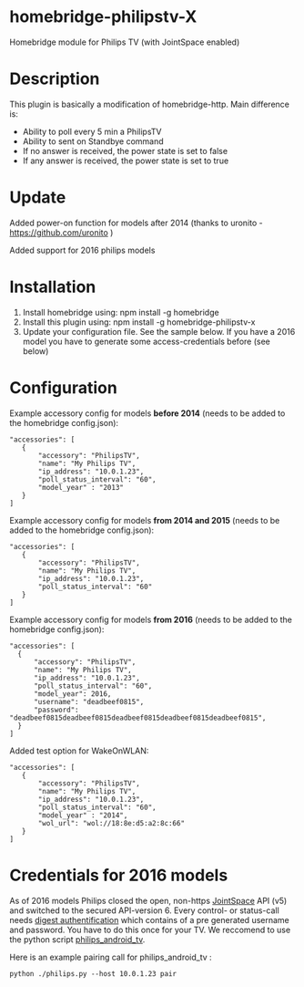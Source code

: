 # homebridge-philipstv-X
Homebridge module for Philips TV (with JointSpace enabled)

# Description

This plugin is basically a modification of homebridge-http.
Main difference is:
- Ability to poll every 5 min a PhilipsTV
- Ability to sent on Standbye command
- If no answer is received, the power state is set to false
- If any answer is received, the power state is set to true

# Update
Added power-on function for models after 2014 (thanks to uronito - https://github.com/uronito )

Added support for 2016 philips models

# Installation

1. Install homebridge using: npm install -g homebridge
2. Install this plugin using: npm install -g homebridge-philipstv-x
3. Update your configuration file. See the sample below. If you have a 2016 model you have to generate some access-credentials before (see below)

# Configuration

Example accessory config for models **before 2014** (needs to be added to the homebridge config.json):
 ```
"accessories": [
	{
		"accessory": "PhilipsTV",
		"name": "My Philips TV",
		"ip_address": "10.0.1.23",
		"poll_status_interval": "60",
		"model_year" : "2013"
	}
]
 ```

Example accessory config for models **from 2014 and 2015** (needs to be added to the homebridge config.json):
 ```
"accessories": [
	{
		"accessory": "PhilipsTV",
		"name": "My Philips TV",
		"ip_address": "10.0.1.23",
		"poll_status_interval": "60"
	}
]
 ```
 
Example accessory config for models **from 2016** (needs to be added to the homebridge config.json):
  ```
 "accessories": [
 	{
 		"accessory": "PhilipsTV",
 		"name": "My Philips TV",
 		"ip_address": "10.0.1.23",
 		"poll_status_interval": "60",
		"model_year": 2016,
		"username": "deadbeef0815",
		"password": "deadbeef0815deadbeef0815deadbeef0815deadbeef0815deadbeef0815",
 	}
 ]
  ```
 
Added test option for WakeOnWLAN:
 ```
"accessories": [
	{
		"accessory": "PhilipsTV",
		"name": "My Philips TV",
		"ip_address": "10.0.1.23",
		"poll_status_interval": "60",
		"model_year" : "2014",
		"wol_url": "wol://18:8e:d5:a2:8c:66"
	}
]
 ```
 
# Credentials for 2016 models

As of 2016 models Philips closed the open, non-https [JointSpace](http://jointspace.sourceforge.net/) API (v5) and switched to the secured API-version 6. Every control- or status-call needs [digest authentification](https://en.wikipedia.org/wiki/Digest_access_authentication) which contains of a pre generated username and password. You have to do this once for your TV. We reccomend to use the python script [philips\_android\_tv](https://github.com/suborb/philips_android_tv).

Here is an example pairing call for philips\_android\_tv :
```
python ./philips.py --host 10.0.1.23 pair
```

